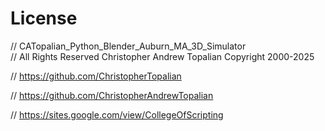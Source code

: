 # License

// CATopalian_Python_Blender_Auburn_MA_3D_Simulator  
// All Rights Reserved Christopher Andrew Topalian Copyright 2000-2025

// https://github.com/ChristopherTopalian

// https://github.com/ChristopherAndrewTopalian

// https://sites.google.com/view/CollegeOfScripting

